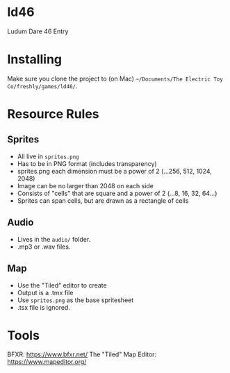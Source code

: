 # ld46
Ludum Dare 46 Entry

# Installing

Make sure you clone the project to (on Mac) `~/Documents/The Electric Toy Co/freshly/games/ld46/`.

# Resource Rules

## Sprites

- All live in `sprites.png`
- Has to be in PNG format (includes transparency)
- sprites.png each dimension must be a power of 2 (...256, 512, 1024, 2048)
- Image can be no larger than 2048 on each side
- Consists of "cells" that are square and a power of 2 (...8, 16, 32, 64...)
- Sprites can span cells, but are drawn as a rectangle of cells

## Audio

- Lives in the `audio/` folder.
- .mp3 or .wav files.

## Map

- Use the "Tiled" editor to create
- Output is a .tmx file
- Use `sprites.png` as the base spritesheet
- .tsx file is ignored.

# Tools

BFXR: https://www.bfxr.net/
The "Tiled" Map Editor: https://www.mapeditor.org/
